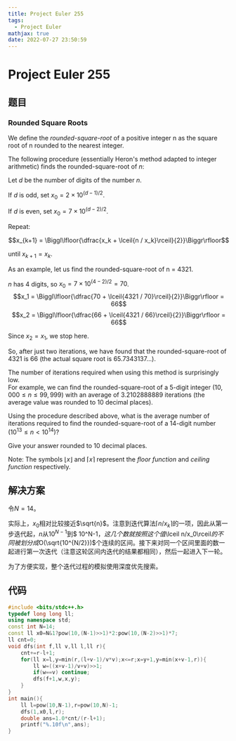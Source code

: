 ```yaml
---
title: Project Euler 255
tags:
  - Project Euler
mathjax: true
date: 2022-07-27 23:50:59
---
```


<escape><!-- more --></escape>

# Project Euler 255

## 题目

### Rounded Square Roots

We define the *rounded-square-root* of a positive integer n as the square root of n rounded to the nearest integer.

The following procedure (essentially Heron's method adapted to integer arithmetic) finds the rounded-square-root of $n$:

Let $d$ be the number of digits of the number $n$.

If $d$ is odd, set $x_0 = 2 \times 10^{(d-1)/2}$.

If $d$ is even, set $x_0 = 7 \times 10^{(d-2)/2}$.

Repeat:

$$x_{k+1} = \Biggl\lfloor{\dfrac{x_k + \lceil{n / x_k}\rceil}{2}}\Biggr\rfloor$$

until $x_{k+1} = x_k$.

As an example, let us find the rounded-square-root of n = 4321.

$n$ has $4$ digits, so $x_0 = 7 \times 10^{(4-2)/2} = 70$.
$$x_1 = \Biggl\lfloor{\dfrac{70 + \lceil{4321 / 70}\rceil}{2}}\Biggr\rfloor = 66$$
$$x_2 = \Biggl\lfloor{\dfrac{66 + \lceil{4321 / 66}\rceil}{2}}\Biggr\rfloor = 66$$

Since $x_2 = x_1$, we stop here.

So, after just two iterations, we have found that the rounded-square-root of $4321$ is $66$ (the actual square root is $65.7343137\dots$).

The number of iterations required when using this method is surprisingly low.<br />
For example, we can find the rounded-square-root of a $5$-digit integer $(10,000 \le n \le 99,999)$ with an average of $3.2102888889$ iterations (the average value was rounded to $10$ decimal places).

Using the procedure described above, what is the average number of iterations required to find the rounded-square-root of a $14$-digit number $(10^{13} \le n < 10^{14})$?

Give your answer rounded to $10$ decimal places.

Note: The symbols $\lfloor x \rfloor$ and $\lceil x \rceil$ represent the <dfn title="the largest integer not greater than x">floor function</dfn> and <dfn title="the smallest integer not less than x">ceiling function</dfn> respectively.

## 解决方案

令$N=14$。

实际上，$x_0$相对比较接近$\sqrt{n}$。注意到迭代算法$\lceil n/x_k\rceil$的一项，因此从第一步迭代起，$n$从$10^{N-1}$到$ 10^N-1$，这几个数就按照这个值$\lceil n/x_0\rceil$的不同被划分成$O(\sqrt{10^{N/2}})$个连续的区间。接下来对同一个区间里面的数一起进行第一次迭代（注意这轮区间内迭代的结果都相同），然后一起进入下一轮。

为了方便实现，整个迭代过程的模拟使用深度优先搜索。

## 代码

```C++
#include <bits/stdc++.h>
typedef long long ll;
using namespace std;
const int N=14;
const ll x0=N&1?pow(10,(N-1)>>1)*2:pow(10,(N-2)>>1)*7;
ll cnt=0;
void dfs(int f,ll v,ll l,ll r){
    cnt+=r-l+1;
    for(ll x=l,y=min(r,(l+v-1)/v*v);x<=r;x=y+1,y=min(x+v-1,r)){
        ll w=((x+v-1)/v+v)>>1;
        if(w==v) continue;
        dfs(f+1,w,x,y);
    }
}
int main(){
    ll l=pow(10,N-1),r=pow(10,N)-1;
    dfs(1,x0,l,r);
    double ans=1.0*cnt/(r-l+1);
    printf("%.10f\n",ans);
}
```
